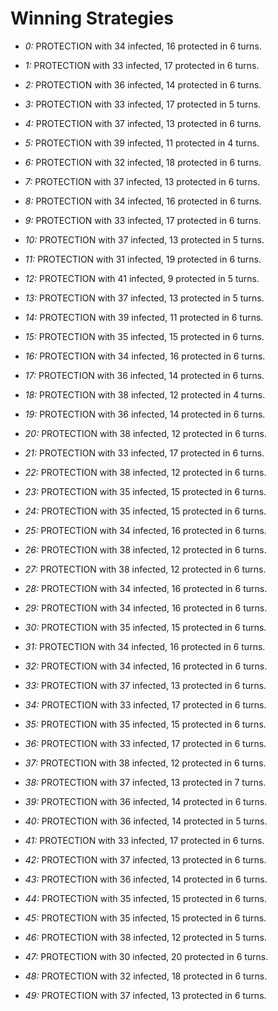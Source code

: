 # Winning Strategies

* _0:_ PROTECTION with 34 infected, 16 protected in 6 turns.


* _1:_ PROTECTION with 33 infected, 17 protected in 6 turns.


* _2:_ PROTECTION with 36 infected, 14 protected in 6 turns.


* _3:_ PROTECTION with 33 infected, 17 protected in 5 turns.


* _4:_ PROTECTION with 37 infected, 13 protected in 6 turns.


* _5:_ PROTECTION with 39 infected, 11 protected in 4 turns.


* _6:_ PROTECTION with 32 infected, 18 protected in 6 turns.


* _7:_ PROTECTION with 37 infected, 13 protected in 6 turns.


* _8:_ PROTECTION with 34 infected, 16 protected in 6 turns.


* _9:_ PROTECTION with 33 infected, 17 protected in 6 turns.


* _10:_ PROTECTION with 37 infected, 13 protected in 5 turns.


* _11:_ PROTECTION with 31 infected, 19 protected in 6 turns.


* _12:_ PROTECTION with 41 infected, 9 protected in 5 turns.


* _13:_ PROTECTION with 37 infected, 13 protected in 5 turns.


* _14:_ PROTECTION with 39 infected, 11 protected in 6 turns.


* _15:_ PROTECTION with 35 infected, 15 protected in 6 turns.


* _16:_ PROTECTION with 34 infected, 16 protected in 6 turns.


* _17:_ PROTECTION with 36 infected, 14 protected in 6 turns.


* _18:_ PROTECTION with 38 infected, 12 protected in 4 turns.


* _19:_ PROTECTION with 36 infected, 14 protected in 6 turns.


* _20:_ PROTECTION with 38 infected, 12 protected in 6 turns.


* _21:_ PROTECTION with 33 infected, 17 protected in 6 turns.


* _22:_ PROTECTION with 38 infected, 12 protected in 6 turns.


* _23:_ PROTECTION with 35 infected, 15 protected in 6 turns.


* _24:_ PROTECTION with 35 infected, 15 protected in 6 turns.


* _25:_ PROTECTION with 34 infected, 16 protected in 6 turns.


* _26:_ PROTECTION with 38 infected, 12 protected in 6 turns.


* _27:_ PROTECTION with 38 infected, 12 protected in 6 turns.


* _28:_ PROTECTION with 34 infected, 16 protected in 6 turns.


* _29:_ PROTECTION with 34 infected, 16 protected in 6 turns.


* _30:_ PROTECTION with 35 infected, 15 protected in 6 turns.


* _31:_ PROTECTION with 34 infected, 16 protected in 6 turns.


* _32:_ PROTECTION with 34 infected, 16 protected in 6 turns.


* _33:_ PROTECTION with 37 infected, 13 protected in 6 turns.


* _34:_ PROTECTION with 33 infected, 17 protected in 6 turns.


* _35:_ PROTECTION with 35 infected, 15 protected in 6 turns.


* _36:_ PROTECTION with 33 infected, 17 protected in 6 turns.


* _37:_ PROTECTION with 38 infected, 12 protected in 6 turns.


* _38:_ PROTECTION with 37 infected, 13 protected in 7 turns.


* _39:_ PROTECTION with 36 infected, 14 protected in 6 turns.


* _40:_ PROTECTION with 36 infected, 14 protected in 5 turns.


* _41:_ PROTECTION with 33 infected, 17 protected in 6 turns.


* _42:_ PROTECTION with 37 infected, 13 protected in 6 turns.


* _43:_ PROTECTION with 36 infected, 14 protected in 6 turns.


* _44:_ PROTECTION with 35 infected, 15 protected in 6 turns.


* _45:_ PROTECTION with 35 infected, 15 protected in 6 turns.


* _46:_ PROTECTION with 38 infected, 12 protected in 5 turns.


* _47:_ PROTECTION with 30 infected, 20 protected in 6 turns.


* _48:_ PROTECTION with 32 infected, 18 protected in 6 turns.


* _49:_ PROTECTION with 37 infected, 13 protected in 6 turns.


